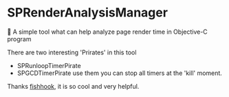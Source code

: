 # SPRenderAnalysisManager
🚀 A simple tool what can help analyze page render time in Objective-C program

There are two interesting 'Prirates' in this tool
* SPRunloopTimerPirate
* SPGCDTimerPirate
use them you can stop all timers at the 'kill' moment.

Thanks [fishhook](https://github.com/facebook/fishhook), it is so cool and very helpful.
